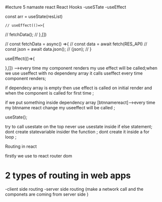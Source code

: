 #lecture 5 namaste react 
   React Hooks
   -useSTate
   -useEffect
   

const arr = useState(resList)















    // useEffect(()=>{
  //     fetchData();
  // },[])

  // const fetchData = async() =>{
  //     const data = await fetch(RES_API)
  //     const json = await data.json();
  //     (json);
  // }


useEffect(()=>{

},[])  -->every time my component renders my use effect will be called;when we use useffect with no dependeny array it calls useffect every time component renders;

if dependecy array is empty then use effect is called on initial render and when the component is called for first time ;

if we put something inside dependency array [btnnamereact]-->every time my btnname react change my useeffect will be called ;




useState();

try to call usestate on the top 
never use usestate inside if else statement;
dont create statevariable insider the function ;
dont create it inside a for loop ;


 
 Routing in react 

 firstly we use to react router dom


# 2 types of routing in web apps 
-client side routing
-server side routing (make a network call  and the componets  are coming from server side )





